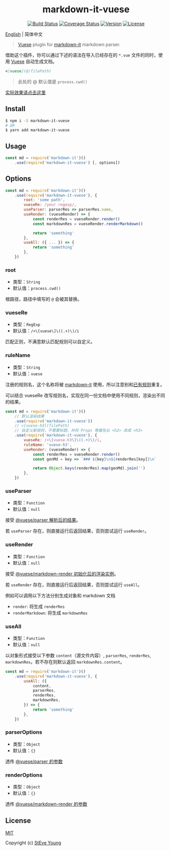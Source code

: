 <h1 align="center">markdown-it-vuese</h1>

<p align="center">
    <a href="https://circleci.com/gh/BuptStEve/markdown-it-vuese/tree/master"><img src="https://img.shields.io/circleci/project/github/BuptStEve/markdown-it-vuese/master.svg" alt="Build Status"></a>
    <a href="https://codecov.io/github/BuptStEve/markdown-it-vuese?branch=master"><img src="https://img.shields.io/codecov/c/github/BuptStEve/markdown-it-vuese/master.svg" alt="Coverage Status"></a>
    <a href="https://www.npmjs.com/package/markdown-it-vuese"><img src="https://img.shields.io/npm/v/markdown-it-vuese.svg" alt="Version"></a>
    <a href="https://www.npmjs.com/package/markdown-it-vuese"><img src="https://img.shields.io/npm/l/markdown-it-vuese.svg" alt="License"></a>
</p>

[English](../README.md) | 简体中文

> [Vuese][1] plugin for [markdown-it][2] markdown parser.

借助这个插件，你可以通过下述的语法在导入已经存在的 `*.vue` 文件的同时，使用 [Vuese][1] 自动生成文档。

```md
<[vuese](@/filePath)
```

> 此处的 @ 默认值是 `process.cwd()`

[实际效果请点击这里](https://buptsteve.github.io/markdown-it-vuese/example/)

## Install

```bash
$ npm i -S markdown-it-vuese
# OR
$ yarn add markdown-it-vuese
```

## Usage

```js
const md = require('markdown-it')()
    .use(require('markdown-it-vuese') [, options])
```

## Options

```js
const md = require('markdown-it')()
    .use(require('markdown-it-vuese'), {
        root: 'some path',
        vueseRe: /your regexp/,
        useParser: parserRes => parserRes.name,
        useRender: (vueseRender) => {
            const renderRes = vueseRender.render()
            const markdownRes = vueseRender.renderMarkdown()

            return 'something'
        },
        useAll: ({ ... }) => {
            return 'something'
        },
    })
```

### root
* 类型：`String`
* 默认值：`process.cwd()`

根路径，路径中填写的 `@` 会被其替换。

### vueseRe
* 类型：`RegExp`
* 默认值：`/<\[vuese\]\((.+)\)/i`

匹配正则，不满意默认匹配规则可以自定义。

### ruleName
* 类型：`String`
* 默认值：`vuese`

注册的规则名，这个名称将被 [markdown-it][2] 使用，所以注意别和[已有规则][9]重复。

可以结合 vueseRe 改写规则名，实现在同一份文档中使用不同规则，渲染出不同的结果。

```js
const md = require('markdown-it')()
    // 默认渲染结果
    .use(require('markdown-it-vuese'))
    // <[vuese-h3](filePath)
    // 自定义新规则，不需要标题，并将 Props 等属性从 <h2> 改成 <h3>
    .use(require('markdown-it-vuese'), {
        vueseRe: /<\[vuese-h3\]\((.+)\)/i,
        ruleName: 'vuese-h3',
        useRender: (vueseRender) => {
            const renderRes = vueseRender.render()
            const genMd = key => `### ${key}\n${renderRes[key]}\n`

            return Object.keys(renderRes).map(genMd).join('')
        },
    })
```

### useParser
* 类型：`Function`
* 默认值：`null`

接受 [@vuese/parser 解析后的结果][7]。

若 `useParser` 存在，则直接运行后返回结果，否则尝试运行 `useRender`。

### useRender
* 类型：`Function`
* 默认值：`null`

接受 [@vuese/markdown-render 初始化后的渲染实例][8]。

若 `useRender` 存在，则直接运行后返回结果，否则尝试运行 `useAll`。

例如可以调用以下方法分别生成对象和 markdown 文档

* `render`: 将生成 `renderRes`
* `renderMarkdown`: 将生成 `markdownRes`

### useAll
* 类型：`Function`
* 默认值：`null`

以对象形式接受以下参数 `content`（源文件内容）, `parserRes`, `renderRes`, `markdownRes`。若不存在则默认返回 `markdownRes.content`。

```js
const md = require('markdown-it')()
    .use(require('markdown-it-vuese'), {
        useAll: ({
            content,
            parserRes,
            renderRes,
            markdownRes,
        }) => {
            return 'something'
        },
    })
```

### parserOptions
* 类型：`Object`
* 默认值：`{}`

透传 [@vuese/parser 的参数][5]

### renderOptions
* 类型：`Object`
* 默认值：`{}`

透传 [@vuese/markdown-render 的参数][6]

## License

[MIT](http://opensource.org/licenses/MIT)

Copyright (c) [StEve Young](https://github.com/BuptStEve)

[1]: https://github.com/vuese/vuese
[2]: https://github.com/markdown-it/markdown-it
[3]: https://vuese.org/parser/
[4]: https://vuese.org/markdown-render/
[5]: https://vuese.org/zh/parser/#parseroptions
[6]: https://vuese.org/zh/markdown-render/#renderoptions
[7]: https://vuese.org/zh/parser/#parserresult
[8]: https://vuese.org/zh/markdown-render/#render-%E7%B1%BB
[9]: https://markdown-it.github.io/markdown-it/#Renderer.prototype.rules
